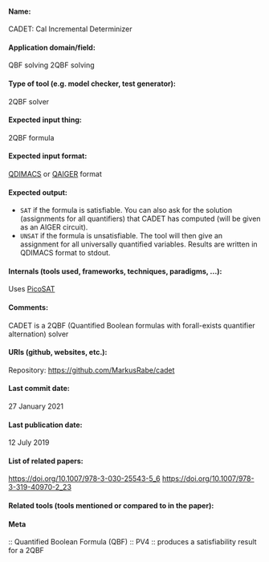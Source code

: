 #### Name:
CADET: Cal Incremental Determinizer

#### Application domain/field:
QBF solving
2QBF solving

#### Type of tool (e.g. model checker, test generator):
2QBF solver

#### Expected input thing:
2QBF formula

#### Expected input format:
[QDIMACS](../../Formats/QDIMACS.md) or [QAIGER](../../Formats/QAIGER.md) format

#### Expected output:
- `SAT` if the formula is satisfiable. You can also ask for the solution (assignments for all quantifiers) that CADET has computed (will be given as an AIGER circuit). 
- `UNSAT` if the formula is unsatisfiable. The tool will then give an assignment for all universally quantified variables. Results are written in QDIMACS format to stdout.

#### Internals (tools used, frameworks, techniques, paradigms, ...):
Uses [PicoSAT](SAT/PicoSAT.md)

#### Comments:
CADET is a 2QBF (Quantified Boolean formulas with forall-exists quantifier alternation) solver

#### URIs (github, websites, etc.):
Repository: https://github.com/MarkusRabe/cadet

#### Last commit date:
27 January 2021

#### Last publication date:
12 July 2019

#### List of related papers:
https://doi.org/10.1007/978-3-030-25543-5_6
https://doi.org/10.1007/978-3-319-40970-2_23

#### Related tools (tools mentioned or compared to in the paper):

#### Meta
:: Quantified Boolean Formula (QBF)
:: PV4 :: produces a satisfiability result for a 2QBF
